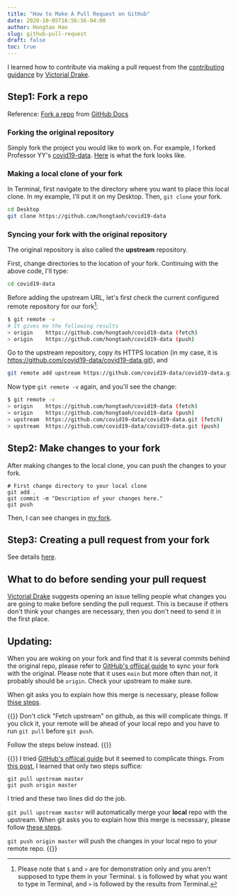 ```yaml
---
title: "How to Make A Pull Request on GitHub"
date: 2020-10-05T16:56:56-04:00
author: Hongtao Hao
slug: github-pull-request
draft: false
toc: true
---
```


I learned how to contribute via making a pull request from the [contributing guidance](https://github.com/victoriadrake/hugo-theme-sam/blob/master/CONTRIBUTING.md) by [Victorial Drake](https://github.com/victoriadrake).

## Step1: Fork a repo
Reference: [Fork a repo](https://docs.github.com/en/free-pro-team@latest/github/getting-started-with-github/fork-a-repo) from [GitHub Docs](https://docs.github.com/en)

### Forking the original repository
Simply fork the project you would like to work on. For example, I forked Professor YY's [covid19-data](https://github.com/covid19-data/covid19-data). [Here](https://github.com/hongtaoh/covid19-data) is what the fork looks like.

### Making a local clone of your fork

In Terminal, first navigate to the directory where you want to place this local clone. In my example, I'll put it on my Desktop. Then, `git clone` your fork. 

```bash
cd Desktop
git clone https://github.com/hongtaoh/covid19-data
```

### Syncing your fork with the original repository

The original repository is also called the **upstream** repository. 

First, change directories to the location of your fork. Continuing with the above code, I'll type:

```bash
cd covid19-data
```

Before adding the upstream URL, let's first check the current configured remote repository for our fork[^1]:

```bash
$ git remote -v
# It gives me the following results
> origin	https://github.com/hongtaoh/covid19-data (fetch)
> origin	https://github.com/hongtaoh/covid19-data (push)
```

Go to the upstream repository, copy its HTTPS location (in my case, it is https://github.com/covid19-data/covid19-data.git), and

```bash
git remote add upstream https://github.com/covid19-data/covid19-data.git
```

Now type `git remote -v` again, and you'll see the change:

```bash 
$ git remote -v 
> origin	https://github.com/hongtaoh/covid19-data (fetch)
> origin	https://github.com/hongtaoh/covid19-data (push)
> upstream	https://github.com/covid19-data/covid19-data.git (fetch)
> upstream	https://github.com/covid19-data/covid19-data.git (push)
```

## Step2: Make changes to your fork
After making changes to the local clone, you can push the changes to your fork. 

```
# First change directory to your local clone
git add .
git commit -m "Description of your changes here."
git push
```

Then, I can see changes in [my fork](https://github.com/hongtaoh/covid19-data).

## Step3: Creating a pull request from your fork

See details [here](https://docs.github.com/en/free-pro-team@latest/github/collaborating-with-issues-and-pull-requests/creating-a-pull-request-from-a-fork).

## What to do before sending your pull request

[Victorial Drake](https://github.com/victoriadrake) suggests opening an issue telling people what changes you are going to make before sending the pull request. This is because if others don't think your changes are necessary, then you don't need to send it in the first place. 

[^1]: Please note that `$` and `>` are for demonstration only and you aren't supposed to type them in your Terminal. `$` is followed by what you want to type in Terminal, and `>` is followed by the results from Terminal.

## Updating:

When you are woking on your fork and find that it is several commits behind the original repo, please refer to [GitHub's offiical guide](https://docs.github.com/en/free-pro-team@latest/github/collaborating-with-issues-and-pull-requests/syncing-a-fork) to sync your fork with the original. Please note that it uses `main` but more often than not, it probably should be `origin`. Check your upstream to make sure. 

When git asks you to explain how this merge is necessary, please follow [thise steps](https://stackoverflow.com/a/19085954). 

{{<block class="warning">}}
Don't click "Fetch upstream" on github, as this will complicate things. If you click it, your remote will be ahead of your local repo and you have to run `git pull` before `git push`. 

Follow the steps below instead. 
{{<end>}}

{{<block class="tip">}}
I tried [GitHub's offiical guide](https://docs.github.com/en/free-pro-team@latest/github/collaborating-with-issues-and-pull-requests/syncing-a-fork) but it seemed to complicate things. From [this post](https://blog.scottlowe.org/2015/01/27/using-fork-branch-git-workflow/), I learned that only two steps suffice:
```
git pull upstream master
git push origin master
```
I tried and these two lines did do the job. 

`git pull upstream master` will automatically merge your **local** repo with the upstream. When git asks you to explain how this merge is necessary, please follow [these steps](https://stackoverflow.com/a/19085954). 

`git push origin master` will push the changes in your local repo to your remote repo. 
{{<end>}}

